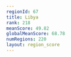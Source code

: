 ```yaml
---
regionId: 67
title: Libya
rank: 218
meanScore: 49.82
globalMeanScore: 68.78
numRegions: 220
layout: region_score
---
```

